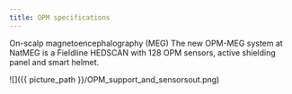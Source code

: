 ```yaml
---
title: OPM specifications
---
```


On-scalp magnetoencephalography (MEG)
The new OPM-MEG system at NatMEG is a Fieldline HEDSCAN with 128 OPM sensors, active shielding panel and smart helmet.

![]({{ picture_path }}/OPM_support_and_sensorsout.png)
